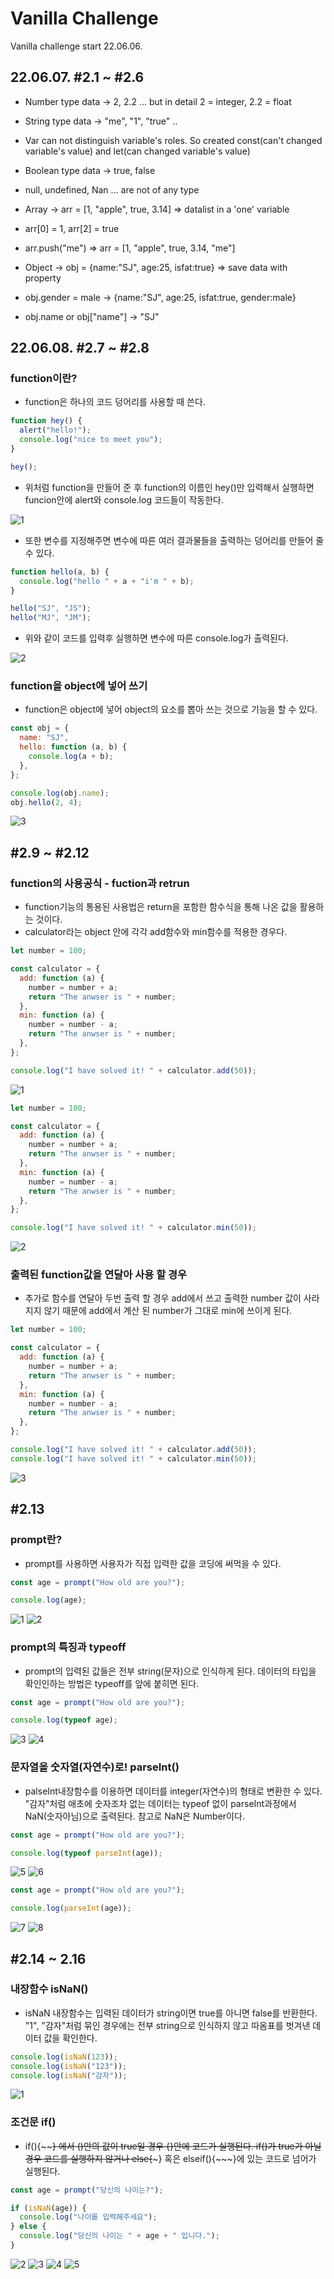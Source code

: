 # Vanilla Challenge

Vanilla challenge start 22.06.06.

## 22.06.07. #2.1 ~ #2.6

- Number type data -> 2, 2.2 ... but in detail 2 = integer, 2.2 = float

- String type data -> "me", "1", "true" ..

- Var can not distinguish variable's roles. So created const(can't changed variable's value) and let(can changed variable's value)

- Boolean type data -> true, false

- null, undefined, Nan ... are not of any type

- Array -> arr = [1, "apple", true, 3.14] => datalist in a 'one' variable

- arr[0] = 1, arr[2] = true

- arr.push("me") => arr = [1, "apple", true, 3.14, "me"]

- Object -> obj = {name:"SJ", age:25, isfat:true} => save data with property

- obj.gender = male -> {name:"SJ", age:25, isfat:true, gender:male}

- obj.name or obj["name"] -> "SJ"

## 22.06.08. #2.7 ~ #2.8

### function이란?

- function은 하나의 코드 덩어리를 사용할 때 쓴다.

```javascript
function hey() {
  alert("hello!");
  console.log("nice to meet you");
}

hey();
```

- 위처럼 function을 만들어 준 후 function의 이름인 hey()만 입력해서 실행하면 funcion안에 alert와 console.log 코드들이 작동한다.

![1](https://user-images.githubusercontent.com/103993019/172543558-8ab10ad3-eeff-42d2-b83a-819beb087046.PNG)

- 또한 변수를 지정해주면 변수에 따른 여러 결과물들을 출력하는 덩어리를 만들어 줄 수 있다.

```javascript
function hello(a, b) {
  console.log("hello " + a + "i'm " + b);
}

hello("SJ", "JS");
hello("MJ", "JM");
```

- 위와 같이 코드를 입력후 실행하면 변수에 따른 console.log가 출력된다.

![2](https://user-images.githubusercontent.com/103993019/172543564-eac4299e-ce9a-43b5-a657-9d45d731d610.PNG)

### function을 object에 넣어 쓰기

- function은 object에 넣어 object의 요소를 뽑아 쓰는 것으로 기능을 할 수 있다.

```javascript
const obj = {
  name: "SJ",
  hello: function (a, b) {
    console.log(a + b);
  },
};

console.log(obj.name);
obj.hello(2, 4);
```

![3](https://user-images.githubusercontent.com/103993019/172543567-42b9610f-218b-4449-ab01-c19d45a57108.PNG)

## #2.9 ~ #2.12

### function의 사용공식 - fuction과 retrun

- function기능의 통용된 사용법은 return을 포함한 함수식을 통해 나온 값을 활용하는 것이다.
- calculator라는 object 안에 각각 add함수와 min함수를 적용한 경우다.

```javascript
let number = 100;

const calculator = {
  add: function (a) {
    number = number + a;
    return "The anwser is " + number;
  },
  min: function (a) {
    number = number - a;
    return "The anwser is " + number;
  },
};

console.log("I have solved it! " + calculator.add(50));
```

![1](https://user-images.githubusercontent.com/103993019/172554591-cc0f085c-eb9c-4564-afed-eda3d05d299a.PNG)

```javascript
let number = 100;

const calculator = {
  add: function (a) {
    number = number + a;
    return "The anwser is " + number;
  },
  min: function (a) {
    number = number - a;
    return "The anwser is " + number;
  },
};

console.log("I have solved it! " + calculator.min(50));
```

![2](https://user-images.githubusercontent.com/103993019/172554599-b32cfe76-b7df-40aa-b4d6-b66a290cc031.PNG)

### 출력된 function값을 연달아 사용 할 경우

- 추가로 함수를 연달아 두번 출력 할 경우 add에서 쓰고 출력한 number 값이 사라지지 않기 때문에 add에서 계산 된 number가 그대로 min에 쓰이게 된다.

```javascript
let number = 100;

const calculator = {
  add: function (a) {
    number = number + a;
    return "The anwser is " + number;
  },
  min: function (a) {
    number = number - a;
    return "The anwser is " + number;
  },
};

console.log("I have solved it! " + calculator.add(50));
console.log("I have solved it! " + calculator.min(50));
```

![3](https://user-images.githubusercontent.com/103993019/172554601-ff7868a8-ca3b-4466-9aa8-c01dc3117bd3.PNG)

## #2.13

### prompt란?

- prompt를 사용하면 사용자가 직접 입력한 값을 코딩에 써먹을 수 있다.

```javascript
const age = prompt("How old are you?");

console.log(age);
```

![1](https://user-images.githubusercontent.com/103993019/172561270-4ec23bb9-354f-461a-ae2a-05afe41337a5.PNG)
![2](https://user-images.githubusercontent.com/103993019/172561274-178e2f6e-710c-4bca-b3ea-9f0b96d4332f.PNG)

### prompt의 특징과 typeoff

- prompt의 입력된 값들은 전부 string(문자)으로 인식하게 된다. 데이터의 타입을 확인인하는 방법은 typeoff를 앞에 붙히면 된다.

```javascript
const age = prompt("How old are you?");

console.log(typeof age);
```

![3](https://user-images.githubusercontent.com/103993019/172561282-cf18a7b0-6e77-4b0c-8117-fc9c966b57c7.PNG)
![4](https://user-images.githubusercontent.com/103993019/172561259-7a0adb07-fb7c-4e3d-b03d-db653a3e9a3e.PNG)

### 문자열을 숫자열(자연수)로! parseInt()

- palseInt내장함수를 이용하면 데이터를 integer(자연수)의 형태로 변환한 수 있다. "감자"처럼 애초에 숫자조차 없는 데이터는 typeof 없이 parseInt과정에서 NaN(숫자아님)으로 출력된다. 참고로 NaN은 Number이다.

```javascript
const age = prompt("How old are you?");

console.log(typeof parseInt(age));
```

![5](https://user-images.githubusercontent.com/103993019/172561261-16e6dee2-6002-47b6-8fd3-ddbb3c30a462.PNG)
![6](https://user-images.githubusercontent.com/103993019/172561264-13f4fe74-7616-42f9-ade8-11783c8540c2.PNG)

```javascript
const age = prompt("How old are you?");

console.log(parseInt(age));
```

![7](https://user-images.githubusercontent.com/103993019/172561267-c3ddaf15-ea17-4fe5-a7eb-4592d2b74201.PNG)
![8](https://user-images.githubusercontent.com/103993019/172561269-2e557c05-7db1-4fe0-ac4e-fb1bd26eb33f.PNG)

## #2.14 ~ 2.16

### 내장함수 isNaN()

- isNaN 내장함수는 입력된 데이터가 string이면 true를 아니면 false를 반환한다.
  "1", "감자"처럼 묶인 경우에는 전부 string으로 인식하지 않고 따옴표를 벗겨낸 데이터 값을 확인한다.

```javascript
console.log(isNaN(123));
console.log(isNaN("123"));
console.log(isNaN("감자"));
```

![1](https://user-images.githubusercontent.com/103993019/172572672-5eb26de1-7de9-44e3-918a-fbaf30c82117.PNG)

### 조건문 if()

- if(){~~~~} 에서 ()안의 값이 true일 경우 {}안에 코드가 실행된다.
  if()가 true가 아닐경우 코드를 실행하지 않거나 else{~~~} 혹은 elseif(){~~~}에 있는 코드로 넘어가 실행된다.

```javascript
const age = prompt("당신의 나이는?");

if (isNaN(age)) {
  console.log("나이를 입력해주세요");
} else {
  console.log("당신의 나이는 " + age + " 입니다.");
}
```

![2](https://user-images.githubusercontent.com/103993019/172572682-d1a367d2-3725-4158-889f-bbf29c44baf1.PNG)
![3](https://user-images.githubusercontent.com/103993019/172572686-8c67ffa1-26c9-4ef2-b921-2f7ce7a55b02.PNG)
![4](https://user-images.githubusercontent.com/103993019/172572705-13782aac-e31b-4fc9-9736-ffd3a7ff9b91.PNG)
![5](https://user-images.githubusercontent.com/103993019/172572707-5778097b-5c1d-41f4-bdf3-e3f11df20d50.PNG)
